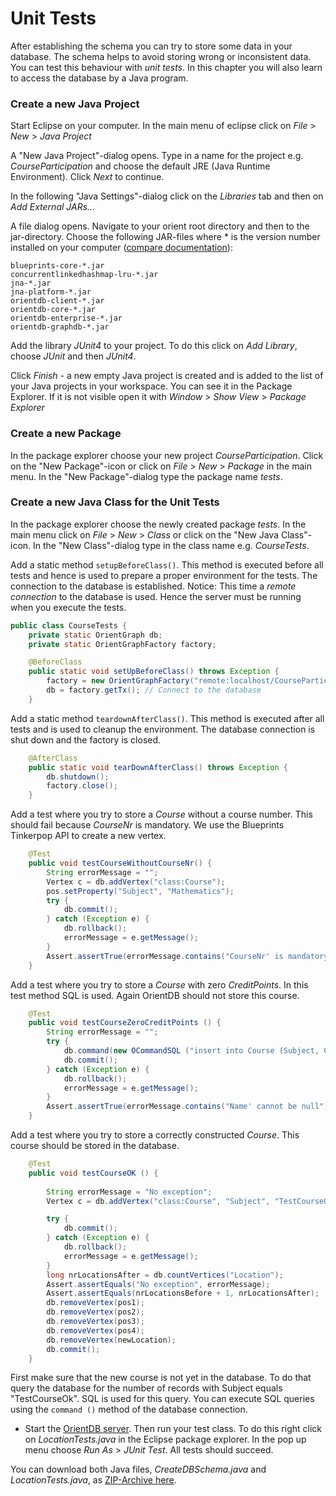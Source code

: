 # Unit Tests
After establishing the schema you can try to store some data in your database. The schema helps to avoid storing wrong or inconsistent data. You can test this behaviour with *unit tests*. In this chapter you will also learn to access the database by a Java program.

### Create a new Java Project

Start Eclipse on your computer. In the main menu of eclipse click on *File* > *New* > *Java Project*

A "New Java Project"-dialog opens. Type in a name for the project e.g. *CourseParticipation* and choose the default JRE (Java Runtime Environment). Click *Next* to continue.

In the following "Java Settings"-dialog click on the *Libraries* tab and then on *Add External JARs...*

A file dialog opens. Navigate to your orient root directory and then to the jar-directory. Choose the following JAR-files where * is the version number installed on your computer ([compare documentation](http://orientdb.com/docs/last/Graph-Database-Tinkerpop.html)):
```
blueprints-core-*.jar
concurrentlinkedhashmap-lru-*.jar
jna-*.jar
jna-platform-*.jar
orientdb-client-*.jar
orientdb-core-*.jar
orientdb-enterprise-*.jar
orientdb-graphdb-*.jar
```
Add the library *JUnit4* to your project. To do this click on *Add Library*, choose *JUnit* and then *JUnit4*.

Click *Finish* - a new empty Java project is created and is added to the list of your Java projects in your workspace. You can see it in the Package Explorer. If it is not visible open it with
*Window* > *Show View* > *Package Explorer*

### Create a new Package
In the package explorer choose your new project *CourseParticipation*. Click on the "New Package"-icon or click on *File* > *New* > *Package* in the main menu. In the "New Package"-dialog type the package name *tests*.

### Create a new Java Class for the Unit Tests
In the package explorer choose the newly created package *tests*. In the main menu click on *File* > *New* > *Class* or click on the "New Java Class"-icon. In the "New Class"-dialog type in the class name e.g. *CourseTests*.

Add a static method ``setupBeforeClass()``. This method is executed before all tests and hence is used to prepare a proper environment for the tests. The connection to the database is established. Notice: This time a *remote connection* to the database is used. Hence the server must be running when you execute the tests.

```java
public class CourseTests {
	private static OrientGraph db;
	private static OrientGraphFactory factory;

	@BeforeClass
	public static void setUpBeforeClass() throws Exception {
		factory = new OrientGraphFactory("remote:localhost/CourseParticipation", "admin", "admin"); // The OrientDB server must be running
		db = factory.getTx(); // Connect to the database
	}
```

Add a static method ``teardownAfterClass()``. This method is executed after all tests and is used to cleanup the environment. The database connection is shut down and the factory is closed.

```java
	@AfterClass
	public static void tearDownAfterClass() throws Exception {
		db.shutdown();
		factory.close();
	}

```

Add a test where you try to store a *Course* without a course number. This should fail because *CourseNr* is mandatory. We use the Blueprints Tinkerpop API to create a new vertex.

```java
	@Test
	public void testCourseWithoutCourseNr() {
		String errorMessage = "";
		Vertex c = db.addVertex("class:Course");
		pos.setProperty("Subject", "Mathematics");
		try {
			db.commit();
		} catch (Exception e) {
			db.rollback();
			errorMessage = e.getMessage();
		}
		Assert.assertTrue(errorMessage.contains("CourseNr' is mandatory"));
	}

```

Add a test where you try to store a *Course* with zero *CreditPoints*. In this test method SQL is used. Again OrientDB should not store this course.

```java
	@Test
	public void testCourseZeroCreditPoints () {
		String errorMessage = "";
		try {
			db.command(new OCommandSQL ("insert into Course (Subject, CourseNr, CreditPoints) values ('Mathematics', 10001, 0)")).execute();
			db.commit();
		} catch (Exception e) {
			db.rollback();
			errorMessage = e.getMessage();
		}
		Assert.assertTrue(errorMessage.contains("Name' cannot be null"));
	}
```

Add a test where you try to store a correctly constructed *Course*. This course should be stored in the database.

```java
	@Test
	public void testCourseOK () {
	
		String errorMessage = "No exception";
		Vertex c = db.addVertex("class:Course", "Subject", "TestCourseOk", "CourseNr", 30567, "CreditPoints", 5);

		try {
			db.commit();
		} catch (Exception e) {
			db.rollback();
			errorMessage = e.getMessage();
		}
		long nrLocationsAfter = db.countVertices("Location");
		Assert.assertEquals("No exception", errorMessage);
		Assert.assertEquals(nrLocationsBefore + 1, nrLocationsAfter);
		db.removeVertex(pos1);
		db.removeVertex(pos2);
		db.removeVertex(pos3);
		db.removeVertex(pos4);
		db.removeVertex(newLocation);
		db.commit();
	}
```

First make sure that the new course is not yet in the database. To do that query the database for the number of records with Subject equals "TestCourseOk". SQL is used for this query. You can execute SQL queries using the ```command ()``` method of the database connection.

* Start the [OrientDB server](http://orientdb.com/docs/last/Tutorial-Run-the-server.html). Then run your test class. To do this right click on *LocationTests.java* in the Eclipse package explorer. In the pop up menu choose *Run As* > *JUnit Test*. All tests should succeed.

You can download both Java files, *CreateDBSchema.java* and *LocationTests.java*, as [ZIP-Archive here](RobotWorldModel_V1.zip).
